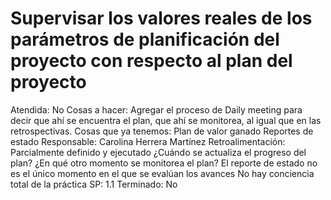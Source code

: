 # Supervisar los valores reales de los parámetros de planificación del proyecto con respecto al plan del proyecto

Atendida: No
Cosas a hacer:  Agregar el proceso de Daily meeting para decir que ahí se encuentra el plan, que ahí se monitorea, al igual que en las retrospectivas.
Cosas que ya tenemos: Plan de valor ganado
Reportes de estado
Responsable: Carolina Herrera Martínez
Retroalimentación: Parcialmente definido y ejecutado
¿Cuándo se actualiza el progreso del plan?
¿En qué otro momento se monitorea el plan?
El reporte de estado no es el único momento en el que se evalúan los avances
No hay conciencia total de la práctica
SP: 1.1
Terminado: No